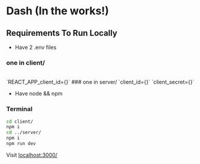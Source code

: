 # Dash (In the works!)

## Requirements To Run Locally

- Have 2 .env files
### one in client/
<br />
`REACT_APP_client_id={}`
### one in server/
`client_id={}`
`client_secret={}`
<br />

- Have node && npm

### Terminal

```bash
cd client/
npm i
cd ../server/
npm i
npm run dev
```

Visit [localhost:3000/](https://localhost:3000/)

